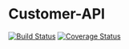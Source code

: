 # Customer-API

[![Build Status](https://travis-ci.com/unhandled-promises/customer-api.svg?branch=master)](https://travis-ci.com/unhandled-promises/customer-api) [![Coverage Status](https://coveralls.io/repos/github/unhandled-promises/customer-api/badge.svg?branch=master)](https://coveralls.io/github/unhandled-promises/customer-api?branch=master)